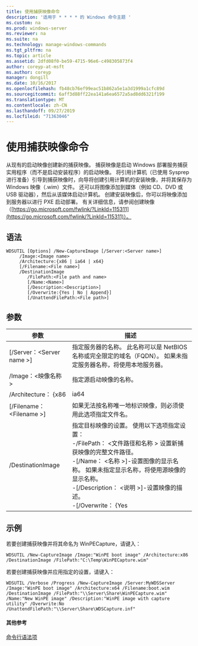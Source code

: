 ```yaml
---
title: 使用捕获映像命令
description: '适用于 * * * * 的 Windows 命令主题 '
ms.custom: na
ms.prod: windows-server
ms.reviewer: na
ms.suite: na
ms.technology: manage-windows-commands
ms.tgt_pltfrm: na
ms.topic: article
ms.assetid: 2dfd08f0-be59-4715-96e6-c498305873f4
author: coreyp-at-msft
ms.author: coreyp
manager: dongill
ms.date: 10/16/2017
ms.openlocfilehash: fb48cb76ef99eac51b862a5e1a3d1999a1cfc89d
ms.sourcegitcommit: 6aff3d88ff22ea141a6ea6572a5ad8dd6321f199
ms.translationtype: MT
ms.contentlocale: zh-CN
ms.lasthandoff: 09/27/2019
ms.locfileid: "71363046"
---
```

# <a name="using-the-new-captureimage-command"></a>使用捕获映像命令



从现有的启动映像创建新的捕获映像。 捕获映像是启动 Windows 部署服务捕获实用程序（而不是启动安装程序）的启动映像。 将引用计算机（已使用 Sysprep 进行准备）引导到捕获映像时，向导将创建引用计算机的安装映像，并将其保存为 Windows 映像（.wim）文件。 还可以将图像添加到媒体（例如 CD、DVD 或 USB 驱动器），然后从该媒体启动计算机。 创建安装映像后，你可以将映像添加到服务器以进行 PXE 启动部署。 有关详细信息，请参阅创建映像（[https://go.microsoft.com/fwlink/?LinkId=115311](https://go.microsoft.com/fwlink/?LinkId=115311)）。

## <a name="syntax"></a>语法

```
WDSUTIL [Options] /New-CaptureImage [/Server:<Server name>]
     /Image:<Image name>
     /Architecture:{x86 | ia64 | x64}
     [/Filename:<File name>]
     /DestinationImage
        /FilePath:<File path and name>
        [/Name:<Name>]
        [/Description:<Description>]
        [/Overwrite:{Yes | No | Append}]
        [/UnattendFilePath:<File path>]
```

## <a name="parameters"></a>参数

|        参数         |                                                                                                                                                                                                                         描述                                                                                                                                                                                                                          |
|--------------------------|--------------------------------------------------------------------------------------------------------------------------------------------------------------------------------------------------------------------------------------------------------------------------------------------------------------------------------------------------------------------------------------------------------------------------------------------------------------|
| [/Server：\<Server name >] |                                                                                                                                       指定服务器的名称。 此名称可以是 NetBIOS 名称或完全限定的域名（FQDN）。 如果未指定服务器名称，将使用本地服务器。                                                                                                                                        |
|   /Image：\<映像名称 >   |                                                                                                                                                                                                         指定源启动映像的名称。                                                                                                                                                                                                         |
|   /Architecture： {x86    |                                                                                                                                                                                                                             ia64                                                                                                                                                                                                                             |
| [/Filename： \<Filename >] |                                                                                                                                                                            如果无法按名称唯一地标识映像，则必须使用此选项指定文件名。                                                                                                                                                                            |
|    /DestinationImage     | 指定目标映像的设置。 使用以下选项指定设置：</br>-/FilePath： \<文件路径和名称 > 设置新捕获映像的完整文件路径。</br>-[/Name： \<名称 >]-设置图像的显示名称。 如果未指定显示名称，将使用源映像的显示名称。</br>-[/Description： \<说明 >]-设置映像的描述。</br>-[/Overwrite： {Yes |

## <a name="BKMK_examples"></a>示例

若要创建捕获映像并将其命名为 WinPECapture，请键入：
```
WDSUTIL /New-CaptureImage /Image:"WinPE boot image" /Architecture:x86 /DestinationImage /FilePath:"C:\Temp\WinPECapture.wim"
```
若要创建捕获映像并应用指定的设置，请键入：
```
WDSUTIL /Verbose /Progress /New-CaptureImage /Server:MyWDSServer /Image:"WinPE boot image" /Architecture:x64 /Filename:boot.wim 
/DestinationImage /FilePath:"\\Server\Share\WinPECapture.wim" /Name:"New WinPE image" /Description:"WinPE image with capture utility" /Overwrite:No /UnattendFilePath:"\\Server\Share\WDSCapture.inf"
```

#### <a name="additional-references"></a>其他参考

[命令行语法项](command-line-syntax-key.md)